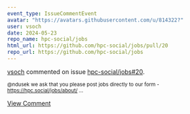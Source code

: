 ```yaml
---
event_type: IssueCommentEvent
avatar: "https://avatars.githubusercontent.com/u/814322?"
user: vsoch
date: 2024-05-23
repo_name: hpc-social/jobs
html_url: https://github.com/hpc-social/jobs/pull/20
repo_url: https://github.com/hpc-social/jobs
---
```


<a href='https://github.com/vsoch' target='_blank'>vsoch</a> commented on issue <a href='https://github.com/hpc-social/jobs/pull/20' target='_blank'>hpc-social/jobs#20</a>.

<small>@ndusek we ask that you please post jobs directly to our form - https://hpc.social/jobs/about/...</small>

<a href='https://github.com/hpc-social/jobs/pull/20' target='_blank'>View Comment</a>